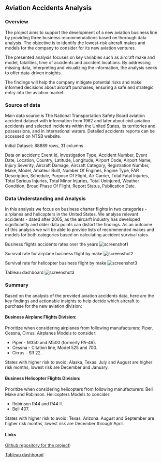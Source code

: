 ## Aviation Accidents Analysis

### Overview 

The project aims to support the development of a new aviation business line by providing three business recommendations based on thorough data analysis. The objective is to identify the lowest-risk aircraft makes and models for the company to consider for its new aviation ventures. 

The presented analysis focuses on key variables such as aircraft make and model, fatalities, time of accidents and accident locations. By addressing missing data, interpreting and visualizing the information, the analysis seeks to offer data-driven insights.

The findings will help the company mitigate potential risks and make informed decisions about aircraft purchases, ensuring a safe and strategic entry into the aviation market.


### Source of data

Main data source is The National Transportation Safety Board aviation accident dataset with information from 1962 and later about civil aviation accidents and selected incidents within the United States, its territories and possessions, and in international waters. Detailed accidents reports can be accessed on NTSB website.

Initial Dataset: 88889 rows, 31 columns 

Data on accident: Event Id, Investigation Type, Accident Number, Event Date, Location, Country, Latitude, Longitude, Airport Code, Airport Name, Injury Severity, Aircraft Damage, Aircraft Category, Registration Number, Make, Model, Amateur Built, Number Of Engines, Engine Type, FAR Description, Schedule, Purpose Of Flight, Air Carrier, Total Fatal Injuries, Total Serious Injuries, Total Minor Injuries, Total Uninjured, Weather Condition, Broad Phase Of Flight, Report Status, Publication Date.



### Data Understanding and Analysis

In this analysis we focus on business charter flights in two categories - airplanes and helicopters in the United States. We analyse relevant accidents - dated after 2005, as the aircarft industry has developed significantly and older data points can distort the findings. As an outcome of this analysis we will be able to provide lists of recommended makes and models for both categories based on calculating accident survival rates.

Business flights accidents rates over the years
![screenshot1](images/screen1.png)

Survival rate for airplane business flight by make
![screenshot2](images/screen2.png)

Survival rate for helicopter business flight by make
![screenshot3](images/screen3.png)

Tableau dashboard
![screenshot3](images/screen4.png)




### Summary

Based on the analysis of the provided aviation accidents data, here are the key findings and actionable insights to help decide which aircraft to purchase for the new aviation division:

#### Business Airplane Flights Division:

Prioritize when considering airplanes from following manufacturers: Piper, Cessna, Cirrus.
Airplanes Models to consider:
* Piper - M350 and M500 (formerly PA-46).
* Cessna - Citation line, Model 525 and 700.
* Cirrus - SR 22.

States with higher risk to avoid: Alaska, Texas.
July and August are higher risk months, lowest risk are December and January.

#### Business Helicopter Flights Division:
Prioritize when considering helicopters from following manufacturers: Bell Make and Robinson.
Helicopters Models to concider:
* Robinson R44 and R44 II.
* Bell 407.

States with higher risk to avoid: Texas, Arizona.
August and September are higher risk months, lowest risk are December through April.

#### Links

[Github repository for the project](https://github.com/GraceRKimotho/aviation-project))

[Tableau dashborad](https://public.tableau.com/app/profile/dolgor.purbueva/viz/AviationAccidentsProject/Dashboard)
